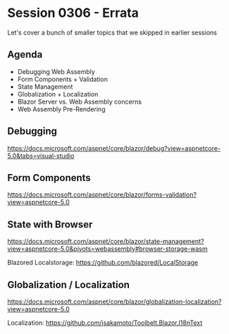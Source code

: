 # Session 0306 - Errata

Let's cover a bunch of smaller topics that we skipped in earlier sessions

## Agenda

- Debugging Web Assembly
- Form Components + Validation
- State Management
- Globalization + Localization
- Blazor Server vs. Web Assembly concerns
- Web Assembly Pre-Rendering

## Debugging

https://docs.microsoft.com/aspnet/core/blazor/debug?view=aspnetcore-5.0&tabs=visual-studio

## Form Components

https://docs.microsoft.com/aspnet/core/blazor/forms-validation?view=aspnetcore-5.0

## State with Browser

https://docs.microsoft.com/aspnet/core/blazor/state-management?view=aspnetcore-5.0&pivots=webassembly#browser-storage-wasm

Blazored Localstorage:
https://github.com/blazored/LocalStorage

## Globalization / Localization

https://docs.microsoft.com/aspnet/core/blazor/globalization-localization?view=aspnetcore-5.0

Localization:  https://github.com/jsakamoto/Toolbelt.Blazor.I18nText